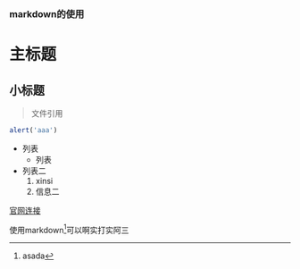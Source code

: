 ### markdown的使用

# 主标题

## 小标题

>文件引用

``` js
alert('aaa')
```

+ 列表
    + 列表
+ 列表二
    1. xinsi 
    2. 信息二

[官网连接](http://www.baidu.com)

使用markdown[^1]可以啊实打实阿三

[^1]:asada